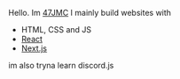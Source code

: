 Hello.
Im [47JMC](https://github.com/47JMC)
I mainly build websites with
- HTML, CSS and JS
- [React](https://react.dev)
- [Next.js](https://nextjs.org)

im also tryna learn discord.js
